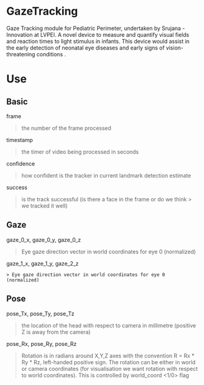 # GazeTracking
Gaze Tracking module for Pediatric Perimeter, undertaken by Srujana - Innovation at LVPEI. A novel device to measure and quantify visual fields and reaction times to light stimulus in infants. This device would assist in the early detection of neonatal eye diseases and early signs of vision-threatening conditions .

Use
===

Basic
-----

frame

> the number of the frame processed

timestamp 

> the timer of video being processed in seconds

confidence 

> how confident is the tracker in current landmark detection estimate

success 

> is the track successful (is there a face in the frame or do we think
		> we tracked it well)

Gaze
----

gaze_0_x, gaze_0_y, gaze_0_z 

> Eye gaze direction vector in world coordinates for eye 0 (normalized)

gaze_1_x, gaze_1_y, gaze_2_z 

	> Eye gaze direction vector in world coordinates for eye 0 (normalized)

Pose
----

pose_Tx, pose_Ty, pose_Tz 

> the location of the head with respect to camera in millimetre
> (positive Z is away from the camera)

pose_Rx, pose_Ry, pose_Rz 

> Rotation is in radians around X,Y,Z axes with the convention R = Rx *
> Ry * Rz, left-handed positive sign. The rotation can be either in
> world or camera coordinates (for visualisation we want rotation with
> respect to world coordinates). This is controlled by world_coord <1/0>
> flag
